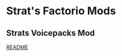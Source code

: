 # Strat's Factorio Mods

## Strats Voicepacks Mod

[README](https://github.com/strategineer/strats-factorio-mods/tree/main/strats-voicepacks-base)